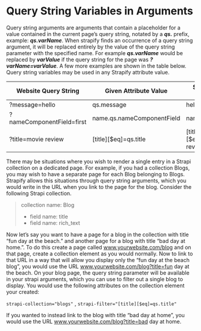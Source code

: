# Query String Variables in Arguments

Query string arguments are arguments that contain a placeholder for a value contained in the current page’s query string, notated by a **_qs._** prefix, example: **_qs.varName_**. When strapify finds an occurrence of a query string argument, it will be replaced entirely by the value of the query string parameter with the specified name. For example **_qs.varName_** would be replaced by **_varValue_** if the query string for the page was **_?varName=varValue_**. A few more examples are shown in the table below. Query string variables may be used in any Strapify attribute value.

| Website Query String      | Given Attribute Value      | Strapify Uses             |
| ------------------------- | -------------------------- | ------------------------- |
| ?message=hello            | qs.message                 | hello                     |
| ?nameComponentField=first | name.qs.nameComponentField | name.first                |
| ?title=movie review       | [title][$eq]=qs.title      | [title][$eq]=movie review |

There may be situations where you wish to render a single entry in a Strapi collection on a dedicated page. For example, if you had a collection Blogs, you may wish to have a separate page for each Blog belonging to Blogs. Strapify allows this situations through query string arguments, which you would write in the URL when you link to the page for the blog. Consider the following Strapi collection.

> collection name: Blog
>
> - field name: title
> - field name: rich_text

Now let’s say you want to have a page for a blog in the collection with title “fun day at the beach.” and another page for a blog with title “bad day at home.”. To do this create a page called www.yourwebsite.com/blog and on that page, create a collection element as you would normally. Now to link to that URL in a way that will allow you display only the “fun day at the beach blog”, you would use the URL www.yourwebsite.com/blog?title=fun day at the beach. On your blog page, the query string parameter will be available in your strapi arguments, which you can use to filter out a single blog to display. You would use the following attributes on the collection element your created:

`strapi-collection="blogs"` , `strapi-filter="[title][$eq]=qs.title"`

If you wanted to instead link to the blog with title “bad day at home”, you would use the URL www.yourwebsite.com/blog?title=bad day at home.